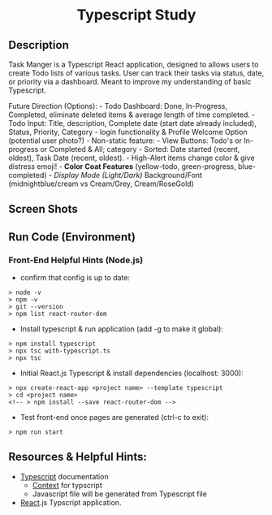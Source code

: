 <h1 align="center">Typescript Study</h1>

## Description
Task Manger is a Typescript React application, designed to allows users to create Todo lists of various tasks.  User can track their tasks via status, date, or priority via a dashboard. Meant to improve my understanding of basic Typescript.

Future Direction (Options):
    - Todo Dashboard: Done, In-Progress, Completed, eliminate deleted items & average length of time completed. 
    - Todo Input: Title, description, Complete date (start date already included), Status, Priority, Category
    - login functionality & Profile Welcome Option (potential user photo?)
    - Non-static feature: 
            - View Buttons: Todo's or In-progress or Completed & All; category
            - Sorted: Date started (recent, oldest), Task Date (recent, oldest).
            - High-Alert items change color & give distress emoji! 
    - **Color Coat Features** (yellow-todo, green-progress, blue-completed) 
    - *Display Mode (Light/Dark)* Background/Font (midnightblue/cream vs Cream/Grey, Cream/RoseGold)


## Screen Shots

## Run Code (Environment)
### Front-End Helpful Hints (Node.js)
- confirm that config is up to date:

```
> node -v
> npm -v
> git --version
> npm list react-router-dom
```

- Install typescript & run application (add -g to make it global):
```
> npm install typescript
> npx tsc with-typescript.ts
> npx tsc
```

- Initial React.js Typescript & install dependencies (localhost: 3000):
```
> npx create-react-app <project name> --template typescript
> cd <project name>
<!-- > npm install --save react-router-dom -->
```
- Test front-end once pages are generated (ctrl-c to exit):
```
> npm run start
```



## Resources & Helpful Hints:
- [Typescript](https://www.typescriptlang.org/docs/) documentation
    - [Context](https://react-typescript-cheatsheet.netlify.app/docs/basic/getting-started/context/) for typscript
    - Javascript file will be generated from Typescript file
- [React](https://create-react-app.dev/docs/adding-typescript/).js Typscript application. 

